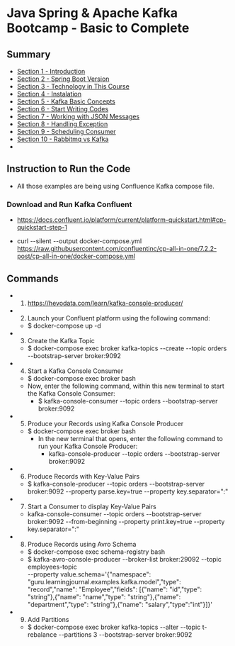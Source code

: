 # Java Spring & Apache Kafka Bootcamp - Basic to Complete

## Summary

- [Section 1 - Introduction](https://github.com/marodrigues20/udemy_java/tree/main/JavaSpring%26ApacheKafkaBootcamp-BasicToComplete/Sections/Section-01)
- [Section 2 - Spring Boot Version](https://github.com/marodrigues20/udemy_java/tree/main/JavaSpring%26ApacheKafkaBootcamp-BasicToComplete/Sections/Section-02)
- [Section 3 - Technology in This Course](https://github.com/marodrigues20/udemy_java/tree/main/JavaSpring%26ApacheKafkaBootcamp-BasicToComplete/Sections/Section-03#section-3---technology-in-this-course)
- [Section 4 - Instalation](https://github.com/marodrigues20/udemy_java/tree/main/JavaSpring%26ApacheKafkaBootcamp-BasicToComplete/Sections/Section-04#section-4-instalation)
- [Section 5 - Kafka Basic Concepts](https://github.com/marodrigues20/udemy_java/tree/main/JavaSpring%26ApacheKafkaBootcamp-BasicToComplete/Sections/Section-05#section-5-kafka-basic-concepts)
- [Section 6 - Start Writing Codes](https://github.com/marodrigues20/udemy_java/tree/main/JavaSpring%26ApacheKafkaBootcamp-BasicToComplete/Sections/Section-06#section-6-start-writting-codes)
- [Section 7 - Working with JSON Messages](https://github.com/marodrigues20/udemy_java/tree/main/JavaSpring%26ApacheKafkaBootcamp-BasicToComplete/Sections/Section-07)
- [Section 8 - Handling Exception](https://github.com/marodrigues20/udemy_java/tree/main/JavaSpring%26ApacheKafkaBootcamp-BasicToComplete/Sections/Section-08)
- [Section 9 - Scheduling Consumer](https://github.com/marodrigues20/udemy_java/tree/main/JavaSpring%26ApacheKafkaBootcamp-BasicToComplete/Sections/Section-09)
- [Section 10 - Rabbitmq vs Kafka](https://github.com/marodrigues20/udemy_java/tree/main/JavaSpring%26ApacheKafkaBootcamp-BasicToComplete/Sections/Section-10)
- 


## Instruction to Run the Code

- All those examples are being using Confluence Kafka compose file.

### Download and Run Kafka Confluent
- https://docs.confluent.io/platform/current/platform-quickstart.html#cp-quickstart-step-1


- curl --silent --output docker-compose.yml \
  https://raw.githubusercontent.com/confluentinc/cp-all-in-one/7.2.2-post/cp-all-in-one/docker-compose.yml


## Commands

- 1. https://hevodata.com/learn/kafka-console-producer/

- 2. Launch your Confluent platform using the following command: 
  - $ docker-compose up -d

- 3. Create the Kafka Topic
  - $ docker-compose exec broker kafka-topics --create --topic orders --bootstrap-server broker:9092

- 4. Start a Kafka Console Consumer
  - $ docker-compose exec broker bash
  - Now, enter the following command, within this new terminal to start the Kafka Console Consumer:
    - $ kafka-console-consumer --topic orders --bootstrap-server broker:9092

- 5. Produce your Records using Kafka Console Producer
  - $ docker-compose exec broker bash
    - In the new terminal that opens, enter the following command to run your Kafka Console Producer:
      - kafka-console-producer --topic orders --bootstrap-server broker:9092

- 6. Produce Records with Key-Value Pairs
  - $ kafka-console-producer --topic orders --bootstrap-server broker:9092 --property parse.key=true --property key.separator=":"

- 7. Start a Consumer to display Key-Value Pairs
  - kafka-console-consumer --topic orders --bootstrap-server broker:9092 --from-beginning --property print.key=true --property key.separator=":"

- 8. Produce Records using Avro Schema
  - $ docker-compose exec schema-registry bash
  - $ kafka-avro-console-producer --broker-list broker:29092 --topic employees-topic \
--property value.schema='{"namespace": "guru.learningjournal.examples.kafka.model","type": "record","name": "Employee","fields": [{"name": "id","type": "string"},{"name": "name","type": "string"},{"name": "department","type": "string"},{"name": "salary","type":"int"}]}'

- 9. Add Partitions
  - $ docker-compose exec broker kafka-topics --alter --topic t-rebalance --partitions 3 --bootstrap-server broker:9092